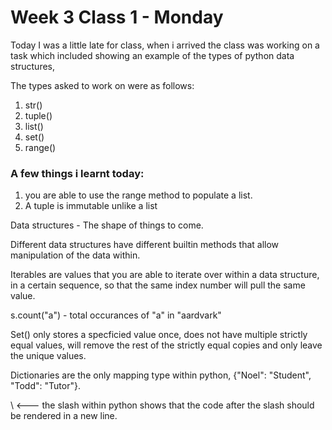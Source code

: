# Week 3 Class 1 - Monday

Today I was a little late for class, when i arrived the class was working on a task which included showing an example of the types of python data structures, 

The types asked to work on were as follows:

1. str()
2. tuple()
3. list()
4. set()
5. range()

### A few things i learnt today:
1. you are able to use the range method to populate a list.
2. A tuple is immutable unlike a list

Data structures - The shape of things to come.

Different data structures have different builtin methods that allow manipulation of the data within.

Iterables are values that you are able to iterate over within a data structure, in a certain sequence, so that the same index number will pull the same value.

s.count("a") - total occurances of "a" in "aardvark"

Set() only stores a specficied value once, does not have multiple strictly equal values, will remove the rest of the strictly equal copies and only leave the unique values.

Dictionaries are the only mapping type within python, {"Noel": "Student", "Todd": "Tutor"}.

\ <--- the slash within python shows that the code after the slash should be rendered in a new line.




